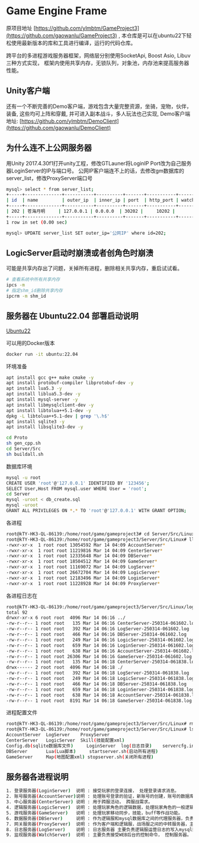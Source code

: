 Game Engine Frame
===============

原项目地址 [https://github.com/ylmbtm/GameProject3](https://github.com/gaowanlu/GameProject3) , 本仓库是可以在ubuntu22下轻松使用最新版本的库和工具进行编译，运行的代码仓库。

跨平台的多进程游戏服务器框架，网络层分别使用SocketApi, Boost Asio, Libuv三种方式实现， 
框架内使用共享内存，无锁队列，对象池，内存池来提高服务器性能。

## Unity客户端

还有一个不断完善的Demo客户端，游戏包含大量完整资源，坐骑，宠物，伙伴，装备, 这些均可上阵和穿戴, 并可进入副本战斗，多人玩法也己实现,
Demo客户端地址: [https://github.com/ylmbtm/DemoClient](https://github.com/gaowanlu/DemoClient)

## 为什么连不上公网服务器

用Unity 2017.4.30f1打开unity工程，修改GTLauner将LoginIP Port改为自己服务器LoginServer的IP与端口号。
公网IP客户端连不上的话，去修改gm数据库的server_list，修改ProxyServer端口号

```bash
mysql> select * from server_list;
+-----+--------------+-----------+----------+-------+-----------+------------+------------+-------------+----------+-------------+-------------+------------+----------+
| id  | name         | outer_ip  | inner_ip | port  | http_port | watch_port | opentime   | corner_mark | svr_flag | min_version | max_version | check_chan | check_ip |
+-----+--------------+-----------+----------+-------+-----------+------------+------------+-------------+----------+-------------+-------------+------------+----------+
| 202 | 苍海月明     | 127.0.0.1 | 0.0.0.0  | 30202 |     10202 |       NULL | 1741944625 |           0 |        1 | 1.0.0       | 9.0.0       | *          | *        |
+-----+--------------+-----------+----------+-------+-----------+------------+------------+-------------+----------+-------------+-------------+------------+----------+
1 row in set (0.00 sec)

mysql> UPDATE server_list SET outer_ip='公网IP' where id=202;
```
## LogicServer启动时崩溃或者创角色时崩溃

可能是共享内存出了问题，关掉所有进程，删除相关共享内存，重启试试看。

```bash
# 查看系统中所有共享内存
ipcs -m
# 指定shm_id删除共享内存
ipcrm -m shm_id
```

## 服务器在 Ubuntu22.04 部署启动说明

[Ubuntu22](./Server/Src/Linux/linux_build.md)

可以用的Docker版本

```bash
docker run -it ubuntu:22.04
```

环境准备

```bash
apt install gcc g++ make cmake -y
apt install protobuf-compiler libprotobuf-dev -y
apt install lua5.3 -y
apt install liblua5.3-dev -y
apt install mysql-server -y
apt install libmysqlclient-dev -y
apt install libtolua++5.1-dev -y
dpkg -L libtolua++5.1-dev | grep '\.h$'
apt install sqlite3 -y
apt install libsqlite3-dev -y

cd Proto
sh gen_cpp.sh
cd Server/Src
sh buildall.sh
```

数据库环境

```bash
mysql -u root
CREATE USER 'root'@'127.0.0.1' IDENTIFIED BY '123456';
SELECT User,Host FROM mysql.user WHERE User = 'root';
cd Server
mysql -uroot < db_create.sql
mysql -uroot
GRANT ALL PRIVILEGES ON *.* TO 'root'@'127.0.0.1' WITH GRANT OPTION;
```

各进程

```bash
root@kTY-HK3-QL-86139:/home/root/game/gameproject3# cd Server/Src/Linux
root@kTY-HK3-QL-86139:/home/root/game/gameproject3/Server/Src/Linux# ll | grep Server
-rwxr-xr-x  1 root root 13054592 Mar 14 04:09 AccountServer*
-rwxr-xr-x  1 root root 11219816 Mar 14 04:09 CenterServer*
-rwxr-xr-x  1 root root 12335648 Mar 14 04:09 DBServer*
-rwxr-xr-x  1 root root 18504512 Mar 14 04:09 GameServer*
-rwxr-xr-x  1 root root 11169072 Mar 14 04:09 LogServer*
-rwxr-xr-x  1 root root 26672704 Mar 14 04:09 LogicServer*
-rwxr-xr-x  1 root root 12183496 Mar 14 04:09 LoginServer*
-rwxr-xr-x  1 root root 11228928 Mar 14 04:09 ProxyServer*
```

各进程日志在

```bash
root@kTY-HK3-QL-86139:/home/root/game/gameproject3/Server/Src/Linux/log# ll -lrt
total 92
drwxr-xr-x 6 root root  4096 Mar 14 06:16 ../
-rw-r--r-- 1 root root   135 Mar 14 06:16 CenterServer-250314-061602.log
-rw-r--r-- 1 root root   392 Mar 14 06:16 LogServer-250314-061602.log
-rw-r--r-- 1 root root   466 Mar 14 06:16 DBServer-250314-061602.log
-rw-r--r-- 1 root root   249 Mar 14 06:16 LogicServer-250314-061602.log
-rw-r--r-- 1 root root   659 Mar 14 06:16 LoginServer-250314-061602.log
-rw-r--r-- 1 root root   638 Mar 14 06:16 AccountServer-250314-061602.log
-rw-r--r-- 1 root root 26306 Mar 14 06:16 GameServer-250314-061602.log
-rw-r--r-- 1 root root   135 Mar 14 06:18 CenterServer-250314-061838.log
drwx------ 2 root root  4096 Mar 14 06:18 ./
-rw-r--r-- 1 root root   392 Mar 14 06:18 LogServer-250314-061838.log
-rw-r--r-- 1 root root   249 Mar 14 06:18 LogicServer-250314-061838.log
-rw-r--r-- 1 root root   466 Mar 14 06:18 DBServer-250314-061838.log
-rw-r--r-- 1 root root   659 Mar 14 06:18 LoginServer-250314-061838.log
-rw-r--r-- 1 root root   638 Mar 14 06:18 AccountServer-250314-061838.log
-rw-r--r-- 1 root root  8191 Mar 14 06:18 GameServer-250314-061838.log
```

进程配置文件

```bash
root@kTY-HK3-QL-86139:/home/root/game/gameproject3/Server/Src/Linux# rm -rf ./*.o
root@kTY-HK3-QL-86139:/home/root/game/gameproject3/Server/Src/Linux# ls
AccountServer  LogServer    ProxyServer 
CenterServer   LogicServer  Skill(技能配置xml)    
Config.db(sqlite数据库文件)     LoginServer  log(日志目录)    servercfg.ini(各进程配置)
DBServer       Lua(Lua脚本)     startserver.sh(启动所有进程)
GameServer     Map(地图配置xml) stopserver.sh(关闭所有进程)
```

## 服务器各进程说明

```bash
1. 登录服务器(LoginServer)  说明 : 接受玩家的登录连接， 处理登录请求消息。
2. 账号服务器(AccountServer)说明 : 处理账号登录的验证，新账号的创建，账号的数据库保存。
3. 中心服务器(CenterServer) 说明 : 用于跨服活动， 跨服战需求。
4. 逻辑服务器(LogicServer)  说明 : 处理玩家角色的逻辑数据，处理玩家角色的一般逻辑功能。
5. 游戏服务器(GameServer)   说明 : 处理玩家移动同步，技能，buff等作战功能。
6. 数据服务器(DBServer)     说明 : 作为逻辑服和mysql数据库之间的代理服务器，负责定期将玩家的数据写入数据库。
7. 网关服务器(ProxyServer)  说明 : 作为客户端和逻辑服，战场服之间的中转服务器，主要负责消息的转发。
8. 日志服务器(LogServer)    说明 : 日志服务器 主要负责逻辑服运营日志的写入mysql数据库。
9. 监视服务器(WatchServer)  说明 : 主要负责接受WEB后台的控制命令， 控制服务器。
```

